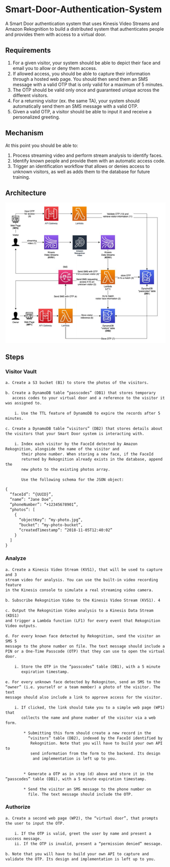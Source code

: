 # Smart-Door-Authentication-System

A Smart Door authentication system that uses Kinesis Video Streams and Amazon Rekognition to build a distributed system that authenticates people and provides them with access to a virtual door.

## Requirements
1. For a given visitor, your system should be able to depict their face and email you to allow or deny them access.
2. If allowed access, you should be able to capture their information through a hosted web page. You should then send them an SMS message with a valid OTP that is only valid for a maximum of 5 minutes.
3. The OTP should be valid only once and guaranteed unique across the different
visitors.
4. For a returning visitor (ex. the same TA), your system should automatically send
them an SMS message with a valid OTP.
5. Given a valid OTP, a visitor should be able to input it and receive a personalized
greeting.

## Mechanism
At this point you should be able to:
1. Process streaming video and perform stream analysis to identify faces.
2. Identify known people and provide them with an automatic access code.
3. Trigger an identification workflow that allows or denies access to unknown
visitors, as well as adds them to the database for future training.

## Architecture

<img alt="Architecture" src="Images/architecture.png">


## Steps
### Visitor Vault

    a. Create a S3 bucket (B1) to store the photos of the visitors.

    b. Create a DynamoDB table “passcodes” (DB1) that stores temporary
       access codes to your virtual door and a reference to the visitor it was assigned to.

        i. Use the TTL feature of DynamoDB to expire the records after 5 minutes.

    c. Create a DynamoDB table “visitors” (DB2) that stores details about the visitors that your Smart Door system is interacting with.

        i. Index each visitor by the FaceId detected by Amazon Rekognition, alongside the name of the visitor and
           their phone number. When storing a new face, if the FaceId
           returned by Rekognition already exists in the database, append the
           new photo to the existing photos array.

           Use the following schema for the JSON object:
```
{
  “faceId”: “{UUID}”,
  “name”: “Jane Doe”,
  “phoneNumber”: “+12345678901”,
  “photos”: [
    {
      “objectKey”: “my-photo.jpg”,
      “bucket”: “my-photo-bucket”,
      “createdTimestamp”: “2018-11-05T12:40:02”
    }
  ]
}
```

### Analyze

    a. Create a Kinesis Video Stream (KVS1), that will be used to capture and 3
    stream video for analysis. You can use the built-in video recording feature
    in the Kinesis console to simulate a real streaming video camera.

    b. Subscribe Rekognition Video to the Kinesis Video Stream (KVS1). 4

    c. Output the Rekognition Video analysis to a Kinesis Data Stream (KDS1)
    and trigger a Lambda function (LF1) for every event that Rekognition
    Video outputs.

    d. For every known face detected by Rekognition, send the visitor an SMS 5
    message to the phone number on file. The text message should include a
    PIN or a One-Time Passcode (OTP) that they can use to open the virtual door.

        i. Store the OTP in the “passcodes” table (DB1), with a 5 minute
           expiration timestamp.

    e. For every unknown face detected by Rekogniton, send an SMS to the
    “owner” (i.e. yourself or a team member) a photo of the visitor. The text
    message should also include a link to approve access for the visitor.
        
        i. If clicked, the link should take you to a simple web page (WP1) that
           collects the name and phone number of the visitor via a web form.
            
            * Submitting this form should create a new record in the
              “visitors” table (DB2), indexed by the FaceId identified by
               Rekognition. Note that you will have to build your own API to
               send information from the form to the backend. Its design
                and implementation is left up to you.


            * Generate a OTP as in step (d) above and store it in the “passcodes” table (DB1), with a 5 minute expiration timestamp.
            
            * Send the visitor an SMS message to the phone number on
              file. The text message should include the OTP.

### Authorize

    a. Create a second web page (WP2), the “virtual door”, that prompts the user to input the OTP.
        
        i. If the OTP is valid, greet the user by name and present a success message. 
        ii. If the OTP is invalid, present a “permission denied” message.

    b. Note that you will have to build your own API to capture and validate the OTP. Its design and implementation is left up to you.
       


